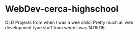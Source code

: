 # WebDev-cerca-highschool
OLD Projects from when I was a wee child. Pretty much all web development type stuff from when I was 14/15/16.

